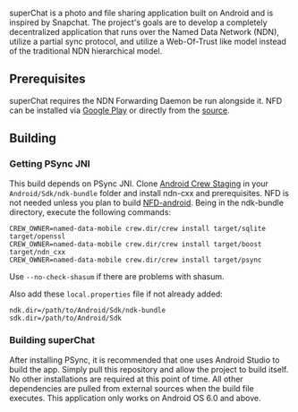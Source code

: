 
superChat is a photo and file sharing application built on Android and is inspired by Snapchat. The project's
goals are to develop a completely decentralized application that runs over the Named Data Network (NDN), utilize
a partial sync protocol, and utilize a Web-Of-Trust like model instead of the traditional NDN hierarchical model.

## Prerequisites
superChat requires the NDN Forwarding Daemon be run alongside it. NFD can be installed via [Google Play](https://play.google.com/store/apps/details?id=net.named_data.nfd) or directly from the [source](https://github.com/named-data-mobile/NFD-android).

## Building

### Getting PSync JNI

This build depends on PSync JNI. Clone [Android Crew Staging](https://github.com/named-data-mobile/android-crew-staging) in
your `Android/Sdk/ndk-bundle` folder and install ndn-cxx and prerequisites.
NFD is not needed unless you plan to build [NFD-android](https://github.com/named-data-mobile/NFD-android).
Being in the ndk-bundle directory, execute the following commands:

    CREW_OWNER=named-data-mobile crew.dir/crew install target/sqlite target/openssl
    CREW_OWNER=named-data-mobile crew.dir/crew install target/boost target/ndn_cxx
    CREW_OWNER=named-data-mobile crew.dir/crew install target/psync

Use `--no-check-shasum` if there are problems with shasum.

Also add these `local.properties` file if not already added:

    ndk.dir=/path/to/Android/Sdk/ndk-bundle
    sdk.dir=/path/to/Android/Sdk

### Building superChat

After installing PSync, it is recommended that one uses Android Studio to build the app.
Simply pull this repository and allow the project to build itself.
No other installations are required at this point of time.
All other dependencies are pulled from external sources when the build file executes.
This application only works on Android OS 6.0 and above.
